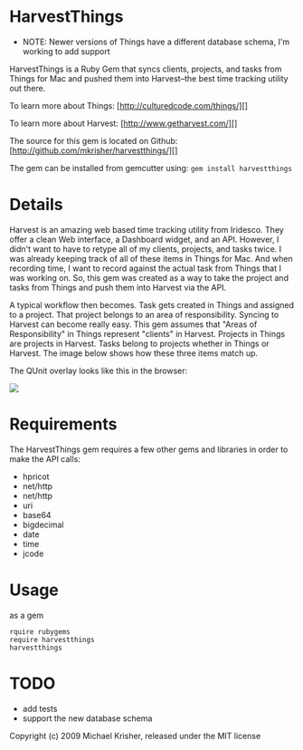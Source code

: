 HarvestThings
=============


* NOTE: Newer versions of Things have a different database schema, I'm working 
to add support

HarvestThings is a Ruby Gem that syncs clients, projects, and tasks from 
Things for Mac and pushed them into Harvest–the best time tracking utility out 
there. 

To learn more about Things:
[http://culturedcode.com/things/][]

To learn more about Harvest:
[http://www.getharvest.com/][]


The source for this gem is located on Github:
[http://github.com/mkrisher/harvestthings/][]

The gem can be installed from gemcutter using:
`gem install harvestthings`

Details
=======

Harvest is an amazing web based time tracking utility from Iridesco. They 
offer a clean Web interface, a Dashboard widget, and an API. However, I didn't 
want to have to retype all of my clients, projects, and tasks twice. I was 
already keeping track of all of these items in Things for Mac. And when 
recording time, I want to record against the actual task from Things that I 
was working on. So, this gem was created as a way to take the project and tasks
from Things and push them into Harvest via the API. 

A typical workflow then becomes. Task gets created in Things and assigned to a 
project. That project belongs to an area of responsibility. Syncing to Harvest 
can become really easy. This gem assumes that "Areas of Responsibility" in 
Things represent "clients" in Harvest. Projects in Things are projects in 
Harvest. Tasks belong to projects whether in Things or Harvest. The image 
below shows how these three items match up.


The QUnit overlay looks like this in the browser:

[![](http://img.skitch.com/20091125-jptpbxfbcg4irp81ytnwf3fkxf.jpg)](http://img.skitch.com/20091125-jptpbxfbcg4irp81ytnwf3fkxf.jpg)


Requirements
=======

The HarvestThings gem requires a few other gems and libraries in order to make 
the API calls:

* hpricot
* net/http
* net/http
* uri
* base64
* bigdecimal
* date
* time
* jcode

Usage
=====
as a gem


    rquire rubygems
    require harvestthings
    harvestthings


TODO
====
* add tests
* support the new database schema


Copyright (c) 2009 Michael Krisher, released under the MIT license

[http://culturedcode.com/things/]: http://culturedcode.com/things/
[http://www.getharvest.com/]: http://www.getharvest.com/
[http://github.com/mkrisher/harvestthings/]: http://github.com/mkrisher/harvestthings/